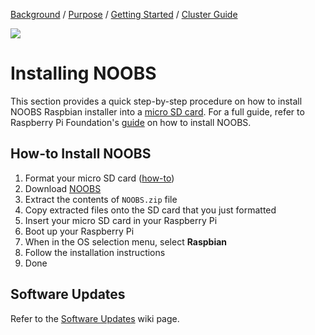 [Background](Background.md) / [Purpose](Purpose.md) / [Getting Started](Getting_Started.md) / [Cluster Guide](Cluster_Guide.md)


<img src="https://www.raspberrypi.org/app/uploads/2015/08/noobs.png"/>


# Installing NOOBS

This section provides a quick step-by-step procedure on how to install NOOBS Raspbian installer into a [micro SD card](https://en.wikipedia.org/wiki/SD_card). For a full guide, refer to Raspberry Pi Foundation's [guide](https://www.raspberrypi.org/documentation/installation/noobs.md) on how to install NOOBS.


## How-to Install NOOBS

1. Format your micro SD card ([how-to](Formatting_SD_Cards.md))
1. Download [NOOBS](https://www.raspberrypi.org/downloads/noobs/)
1. Extract the contents of `NOOBS.zip` file
1. Copy extracted files onto the SD card that you just formatted
1. Insert your micro SD card in your Raspberry Pi
1. Boot up your Raspberry Pi
1. When in the OS selection menu, select **Raspbian**
1. Follow the installation instructions
1. Done


## Software Updates

Refer to the [Software Updates](Software_Updates.md) wiki page.
